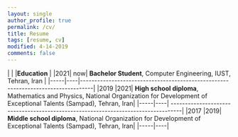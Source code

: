 ```yaml
---
layout: single
author_profile: true
permalink: /cv/
title: Resume
tags: [resume, cv]
modified: 4-14-2019
comments: false
---
```



|     |    |**Education**                                                                         |
|2021| now| **Bachelor Student**, Computer Engineering, IUST, Tehran, Iran |
|-----|----|----------------------------------------------------------------------------------|
|2019 |2021| **High school diploma**, Mathematics and Physics, National Organization for Development of Exceptional Talents (Sampad), Tehran, Iran|
|-----|----|
----------------------------------------------------------------------------------|
|2017 |2019| **Middle school diploma**, National Organization for Development of Exceptional Talents (Sampad), Tehran, Iran|
|-----|----|